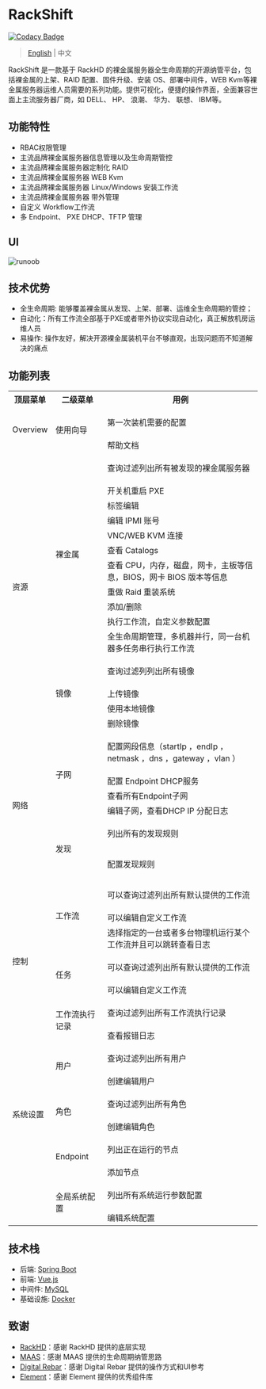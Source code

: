 # RackShift

[![Codacy Badge](https://api.codacy.com/project/badge/Grade/2d7d7a82829e4e4e80c0f2a9aa2397ca)](https://app.codacy.com/manual/rackshift/rackshift?utm_source=github.com&utm_medium=referral&utm_content=rackshift/rackshift&utm_campaign=Badge_Grade_Dashboard)

> [English](README_EN.md) | 中文

RackShift 是一款基于 RackHD 的裸金属服务器全生命周期的开源纳管平台，包括裸金属的上架、RAID 配置、固件升级、安装 OS、部署中间件，WEB Kvm等裸金属服务器运维人员需要的系列功能。提供可视化，便捷的操作界面，全面兼容世面上主流服务器厂商，如 DELL、 HP、 浪潮、 华为、 联想、 IBM等。

## 功能特性
- RBAC权限管理  
- 主流品牌裸金属服务器信息管理以及生命周期管控
- 主流品牌裸金属服务器定制化 RAID
- 主流品牌裸金属服务器 WEB Kvm
- 主流品牌裸金属服务器 Linux/Windows 安装工作流  
- 主流品牌裸金属服务器 带外管理
- 自定义 Workflow工作流
- 多 Endpoint、 PXE DHCP、TFTP 管理

## UI
 
![runoob](https://f2c-south.oss-cn-shenzhen.aliyuncs.com/RackHD-dont-del/RackHD%E4%B8%80%E9%94%AE%E5%8C%85/3.0/rs1.png)

## 技术优势
  
- 全生命周期: 能够覆盖裸金属从发现、上架、部署、运维全生命周期的管控；
- 自动化：所有工作流全部基于PXE或者带外协议实现自动化，真正解放机房运维人员
- 易操作: 操作友好，解决开源裸金属装机平台不够直观，出现问题而不知道解决的痛点

## 功能列表

<table class="wrapped confluenceTable"><colgroup><col><col><col></colgroup><tbody><tr><th class="confluenceTh">顶层菜单</th><th class="confluenceTh">二级菜单</th><th class="confluenceTh">用例</th></tr><tr><td rowspan="2" class="confluenceTd">Overview</td><td rowspan="2" class="confluenceTd">使用向导</td><td class="confluenceTd"><p>第一次装机需要的配置</p></td></tr><tr><td colspan="1" class="confluenceTd">帮助文档</td></tr><tr><td rowspan="15" class="confluenceTd">资源<br><br></td><td rowspan="11" class="confluenceTd">裸金属</td><td class="confluenceTd"><p>查询过滤列出所有被发现的裸金属服务器</p></td></tr><tr><td colspan="1" class="confluenceTd">开关机重启 PXE</td></tr><tr><td colspan="1" class="confluenceTd">标签编辑</td></tr><tr><td colspan="1" class="confluenceTd">编辑 IPMI 账号</td></tr><tr><td colspan="1" class="confluenceTd">VNC/WEB KVM 连接</td></tr><tr><td colspan="1" class="confluenceTd">查看 Catalogs</td></tr><tr><td colspan="1" class="confluenceTd">查看 CPU，内存，磁盘，网卡，主板等信息，BIOS，网卡 BIOS 版本等信息</td></tr><tr><td colspan="1" class="confluenceTd">重做 Raid 重装系统</td></tr><tr><td colspan="1" class="confluenceTd">添加/删除</td></tr><tr><td colspan="1" class="confluenceTd">执行工作流，自定义参数配置</td></tr><tr><td colspan="1" class="confluenceTd">全生命周期管理，多机器并行，同一台机器多任务串行执行工作流</td></tr><tr><td rowspan="4" class="confluenceTd">镜像</td><td class="confluenceTd"><p>查询过滤列列出所有镜像</p></td></tr><tr><td colspan="1" class="confluenceTd">上传镜像</td></tr><tr><td colspan="1" class="confluenceTd">使用本地镜像</td></tr><tr><td colspan="1" class="confluenceTd">删除镜像</td></tr><tr><td rowspan="6" class="confluenceTd">网络</td><td rowspan="4" class="confluenceTd">子网</td><td class="confluenceTd"><p>配置网段信息（startIp ，endIp ，netmask ，dns ，gateway ，vlan ）</p></td></tr><tr><td colspan="1" class="confluenceTd">配置 Endpoint DHCP服务</td></tr><tr><td colspan="1" class="confluenceTd">查看所有Endpoint子网</td></tr><tr><td colspan="1" class="confluenceTd">编辑子网，查看DHCP IP 分配日志</td></tr><tr><td rowspan="2" class="confluenceTd">发现</td><td class="confluenceTd"><p>列出所有的发现规则</p></td></tr><tr><td colspan="1" class="confluenceTd"><p>配置发现规则</p></td></tr><tr><td rowspan="7" class="confluenceTd">控制</td><td rowspan="3" class="confluenceTd">工作流</td><td class="confluenceTd"><p>可以查询过滤列出所有默认提供的工作流</p></td></tr><tr><td colspan="1" class="confluenceTd">可以编辑自定义工作流</td></tr><tr><td colspan="1" class="confluenceTd">选择指定的一台或者多台物理机运行某个工作流并且可以跳转查看日志</td></tr><tr><td rowspan="2" class="confluenceTd">任务</td><td class="confluenceTd"><p>可以查询过滤列出所有默认提供的工作流</p></td></tr><tr><td colspan="1" class="confluenceTd">可以编辑自定义工作流</td></tr><tr><td rowspan="2" class="confluenceTd">工作流执行记录</td><td colspan="1" class="confluenceTd"><p>查询过滤列出所有工作流执行记录</p></td></tr><tr><td colspan="1" class="confluenceTd">查看报错日志</td></tr><tr><td rowspan="9" class="confluenceTd">系统设置<br><br><br><br><br></td></tr><tr><td rowspan="2" class="confluenceTd">用户</td><td colspan="1" class="confluenceTd"><p>查询过滤列出所有用户</p></td></tr><tr><td colspan="1" class="confluenceTd">创建编辑用户</td></tr><tr><td rowspan="2" class="confluenceTd">角色</td><td colspan="1" class="confluenceTd"><p>查询过滤列出所有角色</p></td></tr><tr><td colspan="1" class="confluenceTd">创建编辑角色</td></tr><tr><td rowspan="2" class="confluenceTd">Endpoint</td><td colspan="1" class="confluenceTd"><p>列出正在运行的节点</p></td></tr><tr><td colspan="1" class="confluenceTd">添加节点</td></tr><tr><td rowspan="2" class="confluenceTd">全局系统配置</td><td colspan="1" class="confluenceTd"><p>列出所有系统运行参数配置</p></td></tr><tr><td colspan="1" class="confluenceTd">编辑系统配置</td></tr></tbody></table>

<!-- # (详细的版本规划请参考 [版本路线图](https://github.com/metersphere/metersphere/blob/master/ROADMAP.md)-->

## 技术栈

- 后端: [Spring Boot](https://www.tutorialspoint.com/spring_boot/spring_boot_introduction.htm)
- 前端: [Vue.js](https://vuejs.org/)
- 中间件: [MySQL](https://www.mysql.com/)
- 基础设施: [Docker](https://www.docker.com/)

## 致谢

-  [RackHD](https://rackhd.github.io/)：感谢 RackHD 提供的底层实现
-  [MAAS](https://maas.io/)：感谢 MAAS 提供的生命周期纳管思路
-  [Digital Rebar](https://rackn.com/rebar/)：感谢 Digital Rebar 提供的操作方式和UI参考
-  [Element](https://element.eleme.cn/#/)：感谢 Element 提供的优秀组件库

